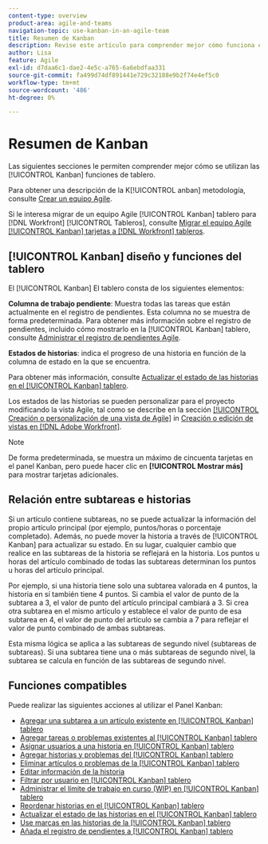 ```yaml
---
content-type: overview
product-area: agile-and-teams
navigation-topic: use-kanban-in-an-agile-team
title: Resumen de Kanban
description: Revise este artículo para comprender mejor cómo funciona el Panel Kanban.
author: Lisa
feature: Agile
exl-id: d7daa6c1-dae2-4e5c-a765-6a6ebdfaa331
source-git-commit: fa499d74df891441e729c32188e9b2f74e4ef5c0
workflow-type: tm+mt
source-wordcount: '486'
ht-degree: 0%

---
```


# Resumen de Kanban

<!-- Audited: 01/2024 -->

Las siguientes secciones le permiten comprender mejor cómo se utilizan las [!UICONTROL Kanban] funciones de tablero.

Para obtener una descripción de la K[!UICONTROL anban] metodología, consulte [Crear un equipo Agile](/help/quicksilver/agile/get-started-with-agile-in-workfront/create-an-agile-team.md).

Si le interesa migrar de un equipo Agile [!UICONTROL Kanban] tablero para [!DNL Workfront] [!UICONTROL Tableros], consulte [Migrar el equipo Agile [!UICONTROL Kanban] tarjetas a [!DNL Workfront] tableros](/help/quicksilver/agile/use-boards-agile-planning-tools/migrate-kanban-cards-to-boards.md).

## [!UICONTROL Kanban] diseño y funciones del tablero

El [!UICONTROL Kanban] El tablero consta de los siguientes elementos:

**Columna de trabajo pendiente**: Muestra todas las tareas que están actualmente en el registro de pendientes. Esta columna no se muestra de forma predeterminada. Para obtener más información sobre el registro de pendientes, incluido cómo mostrarlo en la [!UICONTROL Kanban] tablero, consulte [Administrar el registro de pendientes Agile](../../agile/work-in-an-agile-environment/manage-the-agile-backlog.md).

**Estados de historias**: indica el progreso de una historia en función de la columna de estado en la que se encuentra.

Para obtener más información, consulte [Actualizar el estado de las historias en el [!UICONTROL Kanban] tablero](../../agile/use-kanban-in-an-agile-team/update-the-status-of-stories.md).

Los estados de las historias se pueden personalizar para el proyecto modificando la vista Agile, tal como se describe en la sección [[!UICONTROL Creación o personalización de una vista de Agile]](/help/quicksilver/reports-and-dashboards/reports/reporting-elements/create-edit-views.md#create-or-customize-an-agile-view) in [Creación o edición de vistas en [!DNL Adobe Workfront]](/help/quicksilver/reports-and-dashboards/reports/reporting-elements/create-edit-views.md).

>[!NOTE]
>
>De forma predeterminada, se muestra un máximo de cincuenta tarjetas en el panel Kanban, pero puede hacer clic en **[!UICONTROL Mostrar más]** para mostrar tarjetas adicionales.

## Relación entre subtareas e historias

Si un artículo contiene subtareas, no se puede actualizar la información del propio artículo principal (por ejemplo, puntos/horas o porcentaje completado). Además, no puede mover la historia a través de [!UICONTROL Kanban] para actualizar su estado. En su lugar, cualquier cambio que realice en las subtareas de la historia se reflejará en la historia. Los puntos u horas del artículo combinado de todas las subtareas determinan los puntos u horas del artículo principal.

Por ejemplo, si una historia tiene solo una subtarea valorada en 4 puntos, la historia en sí también tiene 4 puntos. Si cambia el valor de punto de la subtarea a 3, el valor de punto del artículo principal cambiará a 3. Si crea otra subtarea en el mismo artículo y establece el valor de punto de esa subtarea en 4, el valor de punto del artículo se cambia a 7 para reflejar el valor de punto combinado de ambas subtareas.

Esta misma lógica se aplica a las subtareas de segundo nivel (subtareas de subtareas). Si una subtarea tiene una o más subtareas de segundo nivel, la subtarea se calcula en función de las subtareas de segundo nivel.

## Funciones compatibles

Puede realizar las siguientes acciones al utilizar el Panel Kanban:

* [Agregar una subtarea a un artículo existente en [!UICONTROL Kanban] tablero](../../agile/use-kanban-in-an-agile-team/add-a-subtask-to-an-existing-story.md)
* [Agregar tareas o problemas existentes al [!UICONTROL Kanban] tablero](../../agile/use-kanban-in-an-agile-team/add-existing-tasks-or-issues-to-the-kanban-board.md)
* [Asignar usuarios a una historia en [!UICONTROL Kanban] tablero](../../agile/use-kanban-in-an-agile-team/assign-users-to-a-story.md)
* [Agregar historias y problemas del [!UICONTROL Kanban] tablero](../../agile/use-kanban-in-an-agile-team/add-story-from-kanban-board.md)
* [Eliminar artículos o problemas de la [!UICONTROL Kanban] tablero](../../agile/use-kanban-in-an-agile-team/delete-story-from-kanban-board.md)
* [Editar información de la historia](../../agile/use-kanban-in-an-agile-team/edit-story-information.md)
* [Filtrar por usuario en [!UICONTROL Kanban] tablero](../../agile/use-kanban-in-an-agile-team/filter-by-user.md)
* [Administrar el límite de trabajo en curso (WIP) en [!UICONTROL Kanban] tablero](../../agile/use-kanban-in-an-agile-team/work-in-progress-limit-on-the-kanban-board.md)
* [Reordenar historias en el [!UICONTROL Kanban] tablero](../../agile/use-kanban-in-an-agile-team/reorder-stories-on-the-kanban-board.md)
* [Actualizar el estado de las historias en el [!UICONTROL Kanban] tablero](../../agile/use-kanban-in-an-agile-team/update-the-status-of-stories.md)
* [Use marcas en las historias de la [!UICONTROL Kanban] tablero](../../agile/use-kanban-in-an-agile-team/use-flags-on-stories.md)
* [Añada el registro de pendientes a [!UICONTROL Kanban] tablero](../../agile/use-kanban-in-an-agile-team/view-the-backlog-on-the-kanban-board.md)
